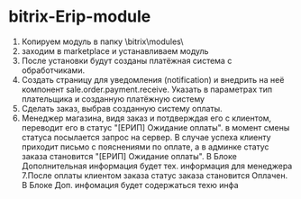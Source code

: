 # bitrix-Erip-module

1. Копируем модуль в папку \bitrix\modules\
2. заходим в marketplace и устанавливаем модуль
3. После установки будут созданы платёжная система с обработчиками.
4. Создать страницу для уведомления (notification) и внедрить на неё компонент sale.order.payment.receive. Указать в параметрах тип плательщика и созданную платёжную систему
5. Сделать заказ, выбрав созданную систему оплаты.
6. Менеджер магазина, видя заказ и потдверждая его с клиентом, переводит его в статус "[ЕРИП] Ожидание оплаты".
в момент смены статуса посылается запрос на сервер. В случае успеха клиенту приходит письмо с пояснениями по оплате, а в админке статус заказа становится "[ЕРИП] Ожидание оплаты". В Блоке Дополнительная информация будет тех. информация для менеджера
7.После оплаты клиентом заказа статус заказа становится Оплачен. В Блоке Доп. инфомация будет содержаться техю инфа
